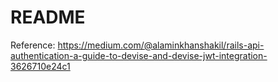 # README

Reference: https://medium.com/@alaminkhanshakil/rails-api-authentication-a-guide-to-devise-and-devise-jwt-integration-3626710e24c1
